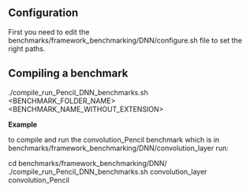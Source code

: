 ## Configuration

First you need to edit the benchmarks/framework_benchmarking/DNN/configure.sh file to set the right paths.

## Compiling a benchmark

./compile_run_Pencil_DNN_benchmarks.sh <BENCHMARK_FOLDER_NAME> <BENCHMARK_NAME_WITHOUT_EXTENSION>  

**Example**

to compile and run the convolution_Pencil benchmark which is in benchmarks/framework_benchmarking/DNN/convolution_layer run:

  cd benchmarks/framework_benchmarking/DNN/
  ./compile_run_Pencil_DNN_benchmarks.sh convolution_layer convolution_Pencil
